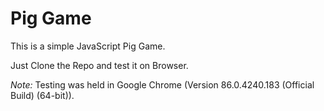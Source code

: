 # Pig Game
This is a simple JavaScript Pig Game.

Just Clone the Repo and test it on Browser.

*Note:* Testing was held in  Google Chrome (Version 86.0.4240.183 (Official Build) (64-bit)).

